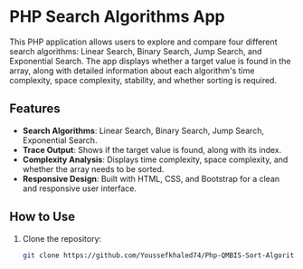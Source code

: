 # PHP Search Algorithms App

This PHP application allows users to explore and compare four different search algorithms: Linear Search, Binary Search, Jump Search, and Exponential Search. The app displays whether a target value is found in the array, along with detailed information about each algorithm's time complexity, space complexity, stability, and whether sorting is required.

## Features

- **Search Algorithms**: Linear Search, Binary Search, Jump Search, Exponential Search.
- **Trace Output**: Shows if the target value is found, along with its index.
- **Complexity Analysis**: Displays time complexity, space complexity, and whether the array needs to be sorted.
- **Responsive Design**: Built with HTML, CSS, and Bootstrap for a clean and responsive user interface.

## How to Use

1. Clone the repository:
   ```bash
   git clone https://github.com/Youssefkhaled74/Php-QMBIS-Sort-Algorithms.git
